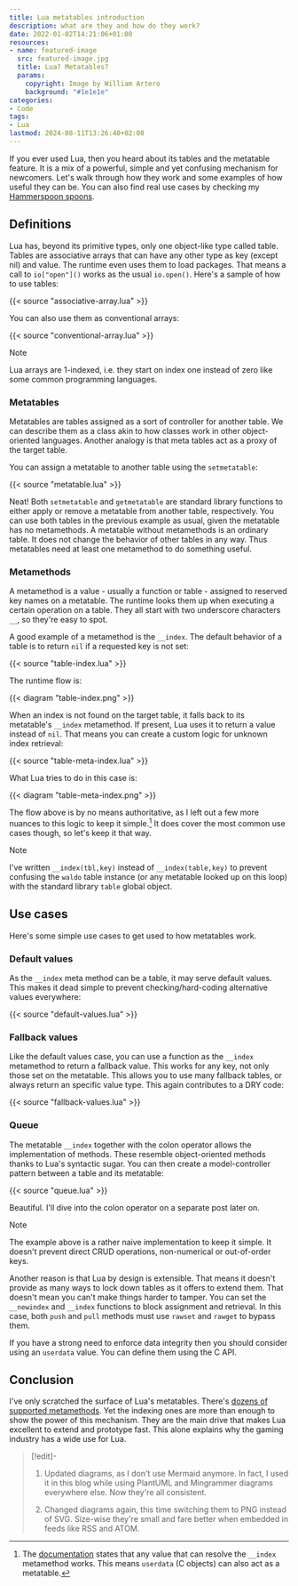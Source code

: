 ```yaml
---
title: Lua metatables introduction
description: what are they and how do they work?
date: 2022-01-02T14:21:06+01:00
resources:
- name: featured-image
  src: featured-image.jpg
  title: Lua? Metatables?
  params:
    copyright: Image by William Artero
    background: "#1e1e1e"
categories:
- Code
tags:
- Lua
lastmod: 2024-08-11T13:26:40+02:00
---
```


If you ever used Lua, then you heard about its tables and the metatable feature.
It is a mix of a powerful, simple and yet confusing mechanism for newcomers.
Let's walk through how they work and some examples of how useful they can be.
You can also find real use cases by checking my [Hammerspoon spoons][spoons].

<!--more-->

## Definitions

Lua has, beyond its primitive types, only one object-like type called table.
Tables are associative arrays that can have any other type as key (except nil)
and value. The runtime even uses them to load packages. That means a call
to `io["open"]()` works as the usual `io.open()`. Here's a sample of how to
use tables:

{{< source "associative-array.lua" >}}

You can also use them as conventional arrays:

{{< source "conventional-array.lua" >}}

> [!note]
> Lua arrays are 1-indexed, i.e. they start on index one instead of zero like
> some common programming languages.

### Metatables

Metatables are tables assigned as a sort of controller for another table. We
can describe them as a class akin to how classes work in other object-oriented
languages. Another analogy is that meta tables act as a proxy of the target
table.

You can assign a metatable to another table using the `setmetatable`:

{{< source "metatable.lua" >}}

Neat! Both `setmetatable` and `getmetatable` are standard library functions to
either apply or remove a metatable from another table, respectively. You can
use both tables in the previous example as usual, given the metatable has no
metamethods. A metatable without metamethods is an ordinary table. It does not
change the behavior of other tables in any way. Thus metatables need at least
one metamethod to do something useful.

### Metamethods

A metamethod is a value - usually a function or table - assigned to reserved
key names on a metatable. The runtime looks them up when executing a certain
operation on a table. They all start with two underscore characters `__`, so
they're easy to spot.

A good example of a metamethod is the `__index`. The default behavior of a table
is to return `nil` if a requested key is not set:

{{< source "table-index.lua" >}}

The runtime flow is:

{{< diagram "table-index.png" >}}

When an index is not found on the target table, it falls back to its metatable's
`__index` metamethod. If present, Lua uses it to return a value instead of
`nil`. That means you can create a custom logic for unknown index retrieval:

{{< source "table-meta-index.lua" >}}

What Lua tries to do in this case is:

{{< diagram "table-meta-index.png" >}}

The flow above is by no means authoritative, as I left out a few more nuances to
this logic to keep it simple.[^metaindex] It does cover the most common use
cases though, so let's keep it that way.

> [!note]
> I've written `__index(tbl,key)` instead of `__index(table,key)` to prevent
> confusing the `waldo` table instance (or any metatable looked up on this loop)
> with the standard library `table` global object.

[^metaindex]: The [documentation][docs-meta] states that any value that can
resolve the `__index` metamethod works. This means `userdata` (C objects) can
also act as a metatable.

## Use cases

Here's some simple use cases to get used to how metatables work.

### Default values

As the `__index` meta method can be a table, it may serve default values. This
makes it dead simple to prevent checking/hard-coding alternative values
everywhere:

{{< source "default-values.lua" >}}

### Fallback values

Like the default values case, you can use a function as the `__index` metamethod
to return a fallback value. This works for any key, not only those set on the
metatable. This allows you to use many fallback tables, or always return an
specific value type. This again contributes to a DRY code:

{{< source "fallback-values.lua" >}}

### Queue

The metatable `__index` together with the colon operator allows the
implementation of methods. These resemble object-oriented methods thanks to
Lua's syntactic sugar. You can then create a model-controller pattern between a
table and its metatable:

{{< source "queue.lua" >}}

Beautiful. I'll dive into the colon operator on a separate post later on.

> [!note]
> The example above is a rather naive implementation to keep it simple. It doesn't
> prevent direct CRUD operations, non-numerical or out-of-order keys.
>
> Another reason is that Lua by design is extensible. That means it doesn't
> provide as many ways to lock down tables as it offers to extend them. That
> doesn't mean you can't make things harder to tamper. You can set the `__newindex`
> and `__index` functions to block assignment and retrieval. In this case, both
> `push` and `pull` methods must use `rawset` and `rawget` to bypass them.
>
> If you have a strong need to enforce data integrity then you should consider
> using an `userdata` value. You can define them using the C API.

## Conclusion

I've only scratched the surface of Lua's metatables.
There's [dozens of supported metamethods][docs-meta].
Yet the indexing ones are more than enough to show the power of this mechanism.
They are the main drive that makes Lua excellent to extend and prototype fast.
This alone explains why the gaming industry has a wide use for Lua.

> [!edit]-
>
> 1. Updated diagrams, as I don't use Mermaid anymore. In fact, I used it in this
> blog while using PlantUML and Mingrammer diagrams everywhere else. Now they're
> all consistent.
>
> 1. Changed diagrams again, this time switching them to PNG instead of SVG.
> Size-wise they're small and fare better when embedded in feeds like RSS and
> ATOM.

[spoons]: https://github.com/wwmoraes/spoons
[docs-meta]: https://www.lua.org/manual/5.4/manual.html#2.4
